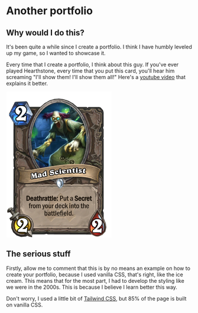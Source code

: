 # Another portfolio

## Why would I do this?
It's been quite a while since I create a portfolio. I think I have humbly leveled up my game, so I wanted to showcase it.

Every time that I create a portfolio, I think about this guy. If you've ever played Hearthstone, every time that you put this card, you'll hear him screaming "I'll show them! I'll show them all!" Here's a [youtube video](https://www.youtube.com/watch?v=MsneaBwYWdg&ab_channel=LFPGaming) that explains it better.

![I'll show them! I'll show them all!](./client/src/assets_public/illshowthem.jpeg)

## The serious stuff
Firstly, allow me to comment that this is by no means an example on how to create your portfolio, because I used vanilla CSS, that's right, like the ice cream. This means that for the most part, I had to develop the styling like we were in the 2000s. This is because I believe I learn better this way. 

Don't worry, I used a little bit of [Tailwind CSS](!https://tailwindui.com/), but 85% of the page is built on vanilla CSS.


